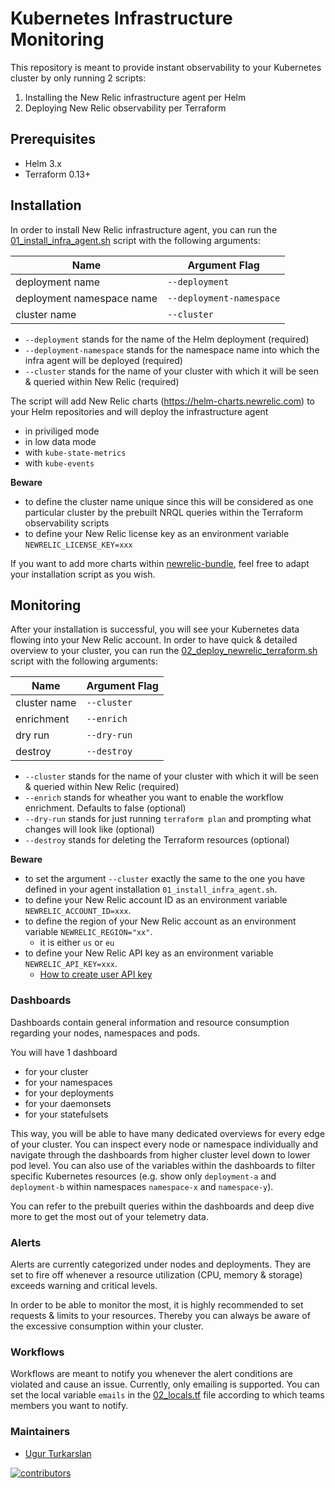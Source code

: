# Kubernetes Infrastructure Monitoring

This repository is meant to provide instant observability to your Kubernetes
cluster by only running 2 scripts:
1. Installing the New Relic infrastructure agent per Helm
2. Deploying New Relic observability per Terraform

## Prerequisites

- Helm 3.x
- Terraform 0.13+

## Installation

In order to install New Relic infrastructure agent, you can run the
[01_install_infra_agent.sh](scripts/01_install_infra_agent.sh) script
with the following arguments:

| Name                      | Argument Flag            |
| ------------------------- | ------------------------ |
| deployment name           | `--deployment`           |
| deployment namespace name | `--deployment-namespace` |
| cluster name              | `--cluster`              |

- `--deployment` stands for the name of the Helm deployment (required)
- `--deployment-namespace` stands for the namespace name into which
the infra agent will be deployed (required)
- `--cluster` stands for the name of your cluster with which it will
be seen & queried within New Relic (required)

The script will add New Relic charts (https://helm-charts.newrelic.com)
to your Helm repositories and will deploy the infrastructure agent
- in priviliged mode
- in low data mode
- with `kube-state-metrics`
- with `kube-events`

**Beware**
- to define the cluster name unique since this will be
considered as one particular cluster by the prebuilt NRQL queries within the
Terraform observability scripts
- to define your New Relic license key as an environment variable
`NEWRELIC_LICENSE_KEY=xxx`

If you want to add more charts within
[newrelic-bundle](https://github.com/newrelic/helm-charts/tree/master/charts/nri-bundle),
feel free to adapt your installation script as you wish.

## Monitoring

After your installation is successful, you will see your Kubernetes
data flowing into your New Relic account. In order to have quick &
detailed overview to your cluster, you can run the
[02_deploy_newrelic_terraform.sh](scripts/02_deploy_newrelic_terraform.sh)
script with the following arguments:

| Name         | Argument Flag |
| -----------  | ------------- |
| cluster name | `--cluster`   |
| enrichment   | `--enrich`    |
| dry run      | `--dry-run`   |
| destroy      | `--destroy`   |

- `--cluster` stands for the name of your cluster with which it will
be seen & queried within New Relic (required)
- `--enrich` stands for wheather you want to enable the workflow
enrichment. Defaults to false (optional)
- `--dry-run` stands for just running `terraform plan` and prompting
what changes will look like (optional)
- `--destroy` stands for deleting the Terraform resources (optional)

**Beware**
- to set the argument `--cluster` exactly the same to the one you have
defined in your agent installation `01_install_infra_agent.sh`.
- to define your New Relic account ID as an environment variable
`NEWRELIC_ACCOUNT_ID=xxx`.
- to define the region of your New Relic account as an environment
variable `NEWRELIC_REGION="xx"`.
   - it is either `us` or `eu`
- to define your New Relic API key as an environment variable
`NEWRELIC_API_KEY=xxx`.
   - [How to create user API key](https://docs.newrelic.com/docs/apis/intro-apis/new-relic-api-keys/)

### Dashboards

Dashboards contain general information and resource consumption regarding
your nodes, namespaces and pods.

You will have 1 dashboard
- for your cluster
- for your namespaces
- for your deployments
- for your daemonsets
- for your statefulsets

This way, you will be able to have many dedicated overviews for every edge of
your cluster. You can inspect every node or namespace individually and navigate
through the dashboards from higher cluster level down to lower pod level. You
can also use of the variables within the dashboards to filter specific
Kubernetes resources (e.g. show only `deployment-a` and `deployment-b` within
namespaces `namespace-x` and `namespace-y`).

You can refer to the prebuilt queries within the dashboards and deep dive more
to get the most out of your telemetry data.

### Alerts

Alerts are currently categorized under nodes and deployments. They are set
to fire off whenever a resource utilization (CPU, memory & storage) exceeds
warning and critical levels.

In order to be able to monitor the most, it is highly recommended to set
requests & limits to your resources. Thereby you can always
be aware of the excessive consumption within your cluster.

### Workflows

Workflows are meant to notify you whenever the alert conditions are violated
and cause an issue.
Currently, only emailing is supported.
You can set the local variable `emails` in the
[02_locals.tf](terraform/02_locals.tf)
file according to which teams members you want to notify.

### Maintainers
- [Ugur Turkarslan](https://github.com/utr1903)

[![contributors](https://contributors-img.web.app/image?repo=utr1903/newrelic-kubernetes-infra)](https://github.com/utr1903/newrelic-kubernetes-infra/graphs/contributors)
